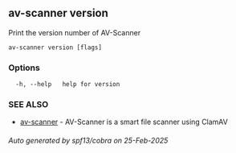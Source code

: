 ## av-scanner version

Print the version number of AV-Scanner

```
av-scanner version [flags]
```

### Options

```
  -h, --help   help for version
```

### SEE ALSO

* [av-scanner](av-scanner.md)	 - AV-Scanner is a smart file scanner using ClamAV

###### Auto generated by spf13/cobra on 25-Feb-2025
